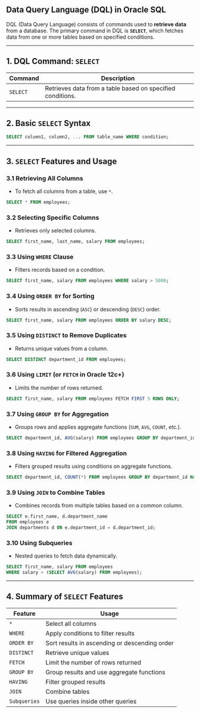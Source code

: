 ## **Data Query Language (DQL) in Oracle SQL**  

DQL (Data Query Language) consists of commands used to **retrieve data** from a database. The primary command in DQL is **`SELECT`**, which fetches data from one or more tables based on specified conditions.  

---

## **1. DQL Command: `SELECT`**  

| **Command**  | **Description** |
|-------------|---------------|
| `SELECT`    | Retrieves data from a table based on specified conditions. |

---

## **2. Basic `SELECT` Syntax**  

```sql
SELECT column1, column2, ... FROM table_name WHERE condition;
```

---

## **3. `SELECT` Features and Usage**  

### **3.1 Retrieving All Columns**  
- To fetch all columns from a table, use `*`.  

```sql
SELECT * FROM employees;
```

### **3.2 Selecting Specific Columns**  
- Retrieves only selected columns.  

```sql
SELECT first_name, last_name, salary FROM employees;
```

### **3.3 Using `WHERE` Clause**  
- Filters records based on a condition.  

```sql
SELECT first_name, salary FROM employees WHERE salary > 5000;
```

### **3.4 Using `ORDER BY` for Sorting**  
- Sorts results in ascending (`ASC`) or descending (`DESC`) order.  

```sql
SELECT first_name, salary FROM employees ORDER BY salary DESC;
```

### **3.5 Using `DISTINCT` to Remove Duplicates**  
- Returns unique values from a column.  

```sql
SELECT DISTINCT department_id FROM employees;
```

### **3.6 Using `LIMIT` (or `FETCH` in Oracle 12c+)**  
- Limits the number of rows returned.  

```sql
SELECT first_name, salary FROM employees FETCH FIRST 5 ROWS ONLY;
```

### **3.7 Using `GROUP BY` for Aggregation**  
- Groups rows and applies aggregate functions (`SUM`, `AVG`, `COUNT`, etc.).  

```sql
SELECT department_id, AVG(salary) FROM employees GROUP BY department_id;
```

### **3.8 Using `HAVING` for Filtered Aggregation**  
- Filters grouped results using conditions on aggregate functions.  

```sql
SELECT department_id, COUNT(*) FROM employees GROUP BY department_id HAVING COUNT(*) > 5;
```

### **3.9 Using `JOIN` to Combine Tables**  
- Combines records from multiple tables based on a common column.  

```sql
SELECT e.first_name, d.department_name 
FROM employees e 
JOIN departments d ON e.department_id = d.department_id;
```

### **3.10 Using Subqueries**  
- Nested queries to fetch data dynamically.  

```sql
SELECT first_name, salary FROM employees 
WHERE salary > (SELECT AVG(salary) FROM employees);
```

---

## **4. Summary of `SELECT` Features**  

| **Feature** | **Usage** |
|------------|---------|
| `*` | Select all columns |
| `WHERE` | Apply conditions to filter results |
| `ORDER BY` | Sort results in ascending or descending order |
| `DISTINCT` | Retrieve unique values |
| `FETCH` | Limit the number of rows returned |
| `GROUP BY` | Group results and use aggregate functions |
| `HAVING` | Filter grouped results |
| `JOIN` | Combine tables |
| `Subqueries` | Use queries inside other queries |
